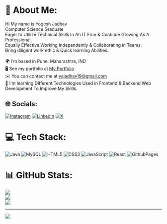 # 💫 About Me:

Hi My name is Yogesh Jadhav<br>Computer Science Graduate<br>Eager to Utilize Technical Skills In An IT Firm & Continue Growing As A Professional.<br>Equally Effective Working Independently & Collaborating in Teams.<br>Bring diligent work ethic & Quick learning Abilities.<br><br>🌍 I'm based in Pune, Maharashtra, IND<br>🖥️ See my portfolio at [My Portfolio](http://unity19207.github.io/Personal-Portfolio/) <br>✉️ You can contact me at [yajadhav19@gmail.com](mailto:yajadhav19@gmail.com)<br>🧠 I'm learning Different Technologies Used in Frontend & Backend Web Development To Improve My Skills.

## 🌐 Socials:

[![Instagram](https://img.shields.io/badge/Instagram-%23E4405F.svg?logo=Instagram&logoColor=white)](https://instagram.com/yogesh_jadhav.19) [![LinkedIn](https://img.shields.io/badge/LinkedIn-%230077B5.svg?logo=linkedin&logoColor=white)](https://linkedin.com/in/yogesh19) [![X](https://img.shields.io/badge/X-black.svg?logo=X&logoColor=white)](https://x.com/YogeshJadhav_19)

# 💻 Tech Stack:

![Java](https://img.shields.io/badge/java-%23ED8B00.svg?style=for-the-badge&logo=openjdk&logoColor=white) ![MySQL](https://img.shields.io/badge/mysql-%2300000f.svg?style=for-the-badge&logo=mysql&logoColor=white) ![HTML5](https://img.shields.io/badge/html5-%23E34F26.svg?style=for-the-badge&logo=html5&logoColor=white) ![CSS3](https://img.shields.io/badge/css3-%231572B6.svg?style=for-the-badge&logo=css3&logoColor=white) ![JavaScript](https://img.shields.io/badge/javascript-%23323330.svg?style=for-the-badge&logo=javascript&logoColor=%23F7DF1E) ![React](https://img.shields.io/badge/react-%2320232a.svg?style=for-the-badge&logo=react&logoColor=%2361DAFB) ![GithubPages](https://img.shields.io/badge/github%20pages-121013?style=for-the-badge&logo=github&logoColor=white)

# 📊 GitHub Stats:

![](https://github-readme-stats.vercel.app/api?username=Unity19207&theme=dark&hide_border=true&include_all_commits=true&count_private=true)<br/>
![](https://github-readme-streak-stats.herokuapp.com/?user=Unity19207&theme=dark&hide_border=true)<br/>
![](https://github-readme-stats.vercel.app/api/top-langs/?username=Unity19207&theme=dark&hide_border=true&include_all_commits=true&count_private=true&layout=compact)


---
[![](https://visitcount.itsvg.in/api?id=Unity19207&icon=0&color=8)](https://visitcount.itsvg.in)
